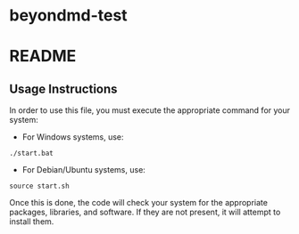 # beyondmd-test
# README

## Usage Instructions

In order to use this file, you must execute the appropriate command for your system:

- For Windows systems, use:
 ``` 
./start.bat
```

- For Debian/Ubuntu systems, use:
```
source start.sh
```

Once this is done, the code will check your system for the appropriate packages, libraries, and software. If they are not present, it will attempt to install them.
